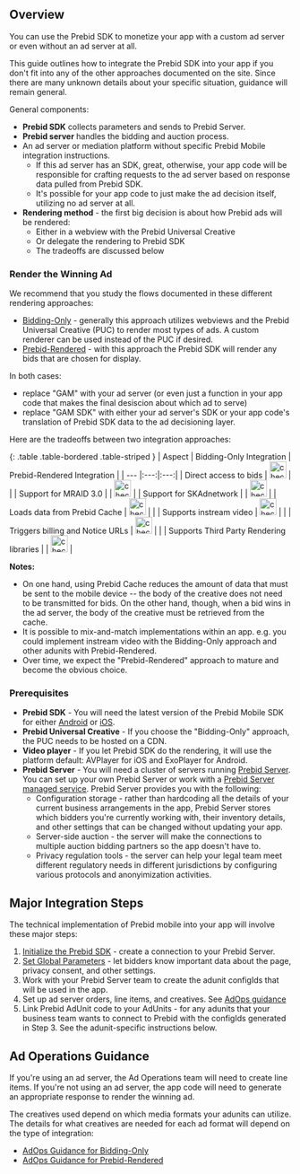 ## Overview

You can use the Prebid SDK to monetize your app with a custom ad server or even without an ad server at all. 

This guide outlines how to integrate the Prebid SDK into your app if you don't fit into any of the other approaches documented on the site. Since there are
many unknown details about your specific situation, guidance will
remain general.

General components:

- **Prebid SDK** collects parameters and sends to Prebid Server.
- **Prebid server** handles the bidding and auction process.
- An ad server or mediation platform without specific Prebid Mobile integration instructions.
    - If this ad server has an SDK, great, otherwise, your app code will be responsible for crafting requests to the ad server based on response data pulled from Prebid SDK.
    - It's possible for your app code to just make the ad decision itself, utilizing no ad server at all.
- **Rendering method** - the first big decision is about how Prebid ads will be rendered:
    - Either in a webview with the Prebid Universal Creative
    - Or delegate the rendering to Prebid SDK
    - The tradeoffs are discussed below

### Render the Winning Ad

We recommend that you study the flows documented in these different rendering approaches:

- [Bidding-Only](/prebid-mobile/pbm-api/{{include.platform}}/{{include.platform}}-sdk-integration-gam-original-api.html#how-it-works) - generally this approach utilizes webviews and the Prebid Universal Creative (PUC) to render most types of ads. A custom renderer can be used instead of the PUC if desired.
- [Prebid-Rendered](/prebid-mobile/modules/rendering/{{include.platform}}-sdk-integration-gam.html) - with this approach the Prebid SDK will render any bids that are chosen for display.

In both cases:

- replace "GAM" with your ad server (or even just a function in your app code that makes the final desiscion about which ad to serve)
- replace "GAM SDK" with either your ad server's SDK or your app code's translation of Prebid SDK data to the ad decisioning layer.

Here are the tradeoffs between two integration approaches:

{: .table .table-bordered .table-striped }
| Aspect | Bidding-Only Integration | Prebid-Rendered Integration |
| --- |:---:|:---:|
| Direct access to bids | <img alt="check" src="/assets/images/icons/icon-check-green.png" width="30"> | |
| Support for MRAID 3.0 | | <img alt="check" src="/assets/images/icons/icon-check-green.png" width="30"> |
| Support for SKAdnetwork | | <img alt="check" src="/assets/images/icons/icon-check-green.png" width="30"> |
| Loads data from Prebid Cache | <img alt="check" src="/assets/images/icons/icon-check-green.png" width="30"> | |
| Supports instream video | <img alt="check" src="/assets/images/icons/icon-check-green.png" width="30"> | |
| Triggers billing and Notice URLs | <img alt="check" src="/assets/images/icons/icon-check-green.png" width="30"> | |
| Supports Third Party Rendering libraries | | <img alt="check" src="/assets/images/icons/icon-check-green.png" width="30"> |

**Notes:**

- On one hand, using Prebid Cache reduces the amount of data that must be sent to the mobile device -- the body of the creative does not need to be transmitted for bids. On the other hand, though, when a bid wins in the ad server, the body of the creative must be retrieved from the cache.
- It is possible to mix-and-match implementations within an app. e.g. you could implement instream video with the Bidding-Only approach and other adunits with Prebid-Rendered.
- Over time, we expect the "Prebid-Rendered" approach to mature and become the obvious choice.

### Prerequisites

- **Prebid SDK** - You will need the latest version of the Prebid Mobile SDK for either [Android](/prebid-mobile/pbm-api/android/code-integration-android.html) or [iOS](/prebid-mobile/pbm-api/ios/code-integration-ios.html).
- **Prebid Universal Creative** - If you choose the "Bidding-Only" approach, the PUC needs to be hosted on a CDN.
- **Video player** - If you let Prebid SDK do the rendering, it will use the platform default: AVPlayer for iOS and ExoPlayer for Android.
- **Prebid Server** - You will need a cluster of servers running [Prebid Server](/prebid-server/use-cases/pbs-sdk.html). You can set up your own Prebid Server or work with a [Prebid Server managed service](https://prebid.org/managed-services/). Prebid Server provides you with the following:
  - Configuration storage - rather than hardcoding all the details of your current business arrangements in the app, Prebid Server stores which bidders you're currently working with, their inventory details, and other settings that can be changed without updating your app.
  - Server-side auction - the server will make the connections to multiple auction bidding partners so the app doesn't have to.
  - Privacy regulation tools - the server can help your legal team meet different regulatory needs in different jurisdictions by configuring various protocols and anonyimization activities.

## Major Integration Steps

The technical implementation of Prebid mobile into your app will involve these major steps:

1. [Initialize the Prebid SDK](/prebid-mobile/pbm-api/{{include.platform}}/code-integration-{{include.platform}}.html) - create a connection to your Prebid Server.
2. [Set Global Parameters](/prebid-mobile/pbm-api/{{include.platform}}/pbm-targeting-{{include.platform}}.html) - let bidders know important data about the page, privacy consent, and other settings.
3. Work with your Prebid Server team to create the adunit configIds that will be used in the app.
4. Set up ad server orders, line items, and creatives. See [AdOps guidance](#ad-operations-guidance)
5. Link Prebid AdUnit code to your AdUnits - for any adunits that your business team wants to connect to Prebid with the configIds generated in Step 3. See the adunit-specific instructions below.

## Ad Operations Guidance

If you're using an ad server, the Ad Operations team will need to create line items. If you're not using an ad server, the app code will need to generate an appropriate response to render the winning ad.

The creatives used depend on which media formats your adunits can utilize. The details for what creatives are needed for each ad format will depend on the type of integration:

- [AdOps Guidance for Bidding-Only](/prebid-mobile/pbm-api/{{include.platform}}/{{include.platform}}-sdk-integration-gam-original-api.html#ad-operations-guidance)
- [AdOps Guidance for Prebid-Rendered](/prebid-mobile/modules/rendering/{{include.platform}}-sdk-integration-gam.html#ad-operations-guidance)

